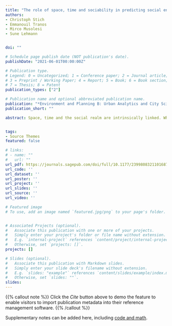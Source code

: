 ```yaml
---
title: "The role of space, time and sociability in predicting social encounters"
authors:
- Christoph Stich
- Emmanouil Tranos
- Mirco Musolesi
- Sune Lehmann


doi: ""

# Schedule page publish date (NOT publication's date).
publishDate: "2021-06-01T00:00:00Z"

# Publication type.
# Legend: 0 = Uncategorized; 1 = Conference paper; 2 = Journal article;
# 3 = Preprint / Working Paper; 4 = Report; 5 = Book; 6 = Book section;
# 7 = Thesis; 8 = Patent
publication_types: ["2"]

# Publication name and optional abbreviated publication name.
publication: "*Environment and Planning B: Urban Analytics and City Science*"
publication_short: ""

abstract: Space, time and the social realm are intrinsically linked. While an array of studies have tried to untangle these factors and their influence on human behaviour, hardly any have taken their effects into account at the same time. To disentangle these factors, we try to predict future encounters between students and assess how important social, spatial and temporal features are for prediction. We phrase our problem of predicting future encounters as a link-prediction problem and utilise set of Random Forest predictors for the prediction task. We use data collected by the Copenhagen network study; a study unique in scope and scale and tracks 847 students via mobile phones over the course of a whole academic year. We find that network and social features hold the highest discriminatory power for predicting future encounters.


tags:
- Source Themes
featured: false

# links:
# - name: ""
#   url: ""
url_pdf: https://journals.sagepub.com/doi/full/10.1177/23998083211016871
url_code: ''
url_dataset: ''
url_poster: ''
url_project: ''
url_slides: ''
url_source: ''
url_video: ''

# Featured image
# To use, add an image named `featured.jpg/png` to your page's folder. 


# Associated Projects (optional).
#   Associate this publication with one or more of your projects.
#   Simply enter your project's folder or file name without extension.
#   E.g. `internal-project` references `content/project/internal-project/index.md`.
#   Otherwise, set `projects: []`.
projects: []

# Slides (optional).
#   Associate this publication with Markdown slides.
#   Simply enter your slide deck's filename without extension.
#   E.g. `slides: "example"` references `content/slides/example/index.md`.
#   Otherwise, set `slides: ""`.
slides:
---
```


{{% callout note %}}
Click the *Cite* button above to demo the feature to enable visitors to import publication metadata into their reference management software.
{{% /callout %}}

Supplementary notes can be added here, including [code and math](https://sourcethemes.com/academic/docs/writing-markdown-latex/).
